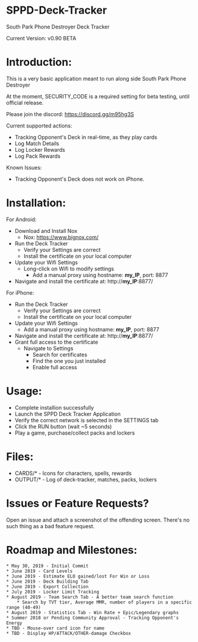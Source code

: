 # SPPD-Deck-Tracker
South Park Phone Destroyer Deck Tracker

Current Version: v0.90 BETA


Introduction:
============

This is a very basic application meant to run along side South Park Phone Destroyer

At the moment, SECURITY_CODE is a required setting for beta testing, until official release.

Please join the discord: https://discord.gg/m95hg3S

Current supported actions:
  * Tracking Opponent's Deck in real-time, as they play cards
  * Log Match Details
  * Log Locker Rewards
  * Log Pack Rewards
  
Known Issues:
  * Tracking Opponent's Deck does not work on iPhone.


Installation:
==============

For Android:
  * Download and Install Nox
    * Nox: https://www.bignox.com/
  * Run the Deck Tracker
    * Verify your Settings are correct
	* Install the certificate on your local computer
  * Update your Wifi Settings
    * Long-click on Wifi to modify settings
	   * Add a manual proxy using hostname: __my_IP__, port: 8877
  * Navigate and install the certificate at: http://__my_IP__:8877/

For iPhone:
  * Run the Deck Tracker
    * Verify your Settings are correct
	* Install the certificate on your local computer
  * Update your Wifi Settings
	 * Add a manual proxy using hostname: __my_IP__, port: 8877
  * Navigate and install the certificate at: http://__my_IP__:8877/
  * Grant full access to the certificate
	  * Navigate to Settings
		* Search for certificates
		* Find the one you just installed
		* Enable full access


Usage:
================================
  * Complete installion successfully
  * Launch the SPPD Deck Tracker Application
  * Verify the correct network is selected in the SETTINGS tab
  * Click the RUN button (wait ~5 seconds)
  * Play a game, purchase/collect packs and lockers


Files:
============================================
  * CARDS/* - Icons for characters, spells, rewards
  * OUTPUT/* - Log of deck-tracker, matches, packs, lockers


Issues or Feature Requests?
============================================
Open an issue and attach a screenshot of the offending screen.
There's no such thing as a bad feature request.


Roadmap and Milestones:
============================================
	* May 30, 2019 - Initial Commit
	* June 2019 - Card Levels
	* June 2019 - Estimate ELO gained/lost For Win or Loss
	* June 2019 - Deck Building Tab
	* June 2019 - Export Collection
	* July 2019 - Locker Limit Tracking
	* August 2019 - Team Search Tab - A better team search function
		* Search by TVT tier, Average MMR, number of players in a specific range (40-49)
	* August 2019 - Statistics Tab - Win Rate + Epic/Legendary graphs
	* Summer 2018 or Pending Community Approval - Tracking Opponent's Energy
	* TBD - Mouse-over card icon for name
	* TBD - Display HP/ATTACK/OTHER-damage Checkbox